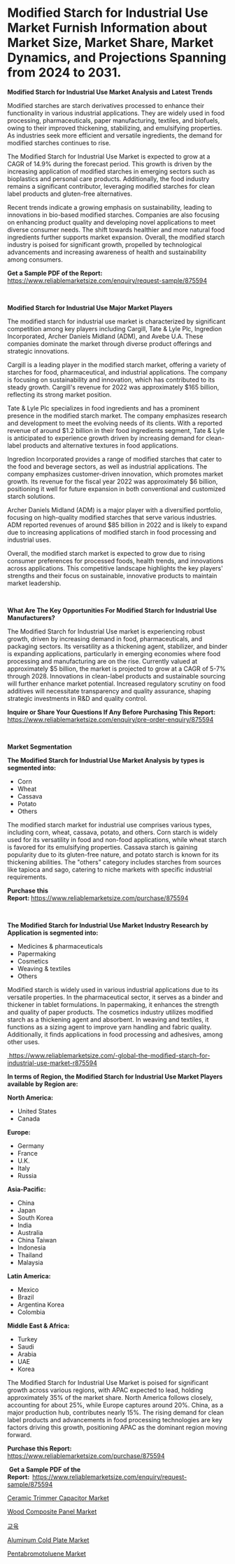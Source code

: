 <p><h1>Modified Starch for Industrial Use Market Furnish Information about Market Size, Market Share, Market Dynamics, and Projections Spanning from 2024 to 2031.</h1></p><p><strong>Modified Starch for Industrial Use Market Analysis and Latest Trends</strong></p>
<p><p>Modified starches are starch derivatives processed to enhance their functionality in various industrial applications. They are widely used in food processing, pharmaceuticals, paper manufacturing, textiles, and biofuels, owing to their improved thickening, stabilizing, and emulsifying properties. As industries seek more efficient and versatile ingredients, the demand for modified starches continues to rise.</p><p>The Modified Starch for Industrial Use Market is expected to grow at a CAGR of 14.9% during the forecast period. This growth is driven by the increasing application of modified starches in emerging sectors such as bioplastics and personal care products. Additionally, the food industry remains a significant contributor, leveraging modified starches for clean label products and gluten-free alternatives.</p><p>Recent trends indicate a growing emphasis on sustainability, leading to innovations in bio-based modified starches. Companies are also focusing on enhancing product quality and developing novel applications to meet diverse consumer needs. The shift towards healthier and more natural food ingredients further supports market expansion. Overall, the modified starch industry is poised for significant growth, propelled by technological advancements and increasing awareness of health and sustainability among consumers.</p></p>
<p><strong>Get a Sample PDF of the Report:&nbsp;</strong> <a href="https://www.reliablemarketsize.com/enquiry/request-sample/875594">https://www.reliablemarketsize.com/enquiry/request-sample/875594</a></p>
<p>&nbsp;</p>
<p><strong>Modified Starch for Industrial Use Major Market Players</strong></p>
<p><p>The modified starch for industrial use market is characterized by significant competition among key players including Cargill, Tate & Lyle Plc, Ingredion Incorporated, Archer Daniels Midland (ADM), and Avebe U.A. These companies dominate the market through diverse product offerings and strategic innovations.</p><p>Cargill is a leading player in the modified starch market, offering a variety of starches for food, pharmaceutical, and industrial applications. The company is focusing on sustainability and innovation, which has contributed to its steady growth. Cargill's revenue for 2022 was approximately $165 billion, reflecting its strong market position.</p><p>Tate & Lyle Plc specializes in food ingredients and has a prominent presence in the modified starch market. The company emphasizes research and development to meet the evolving needs of its clients. With a reported revenue of around $1.2 billion in their food ingredients segment, Tate & Lyle is anticipated to experience growth driven by increasing demand for clean-label products and alternative textures in food applications.</p><p>Ingredion Incorporated provides a range of modified starches that cater to the food and beverage sectors, as well as industrial applications. The company emphasizes customer-driven innovation, which promotes market growth. Its revenue for the fiscal year 2022 was approximately $6 billion, positioning it well for future expansion in both conventional and customized starch solutions.</p><p>Archer Daniels Midland (ADM) is a major player with a diversified portfolio, focusing on high-quality modified starches that serve various industries. ADM reported revenues of around $85 billion in 2022 and is likely to expand due to increasing applications of modified starch in food processing and industrial uses.</p><p>Overall, the modified starch market is expected to grow due to rising consumer preferences for processed foods, health trends, and innovations across applications. This competitive landscape highlights the key players' strengths and their focus on sustainable, innovative products to maintain market leadership.</p></p>
<p>&nbsp;</p>
<p><strong>What Are The Key Opportunities For Modified Starch for Industrial Use Manufacturers?</strong></p>
<p><p>The Modified Starch for Industrial Use market is experiencing robust growth, driven by increasing demand in food, pharmaceuticals, and packaging sectors. Its versatility as a thickening agent, stabilizer, and binder is expanding applications, particularly in emerging economies where food processing and manufacturing are on the rise. Currently valued at approximately $5 billion, the market is projected to grow at a CAGR of 5-7% through 2028. Innovations in clean-label products and sustainable sourcing will further enhance market potential. Increased regulatory scrutiny on food additives will necessitate transparency and quality assurance, shaping strategic investments in R&D and quality control.</p></p>
<p><strong>Inquire or Share Your Questions If Any Before Purchasing This Report:</strong> <a href="https://www.reliablemarketsize.com/enquiry/pre-order-enquiry/875594">https://www.reliablemarketsize.com/enquiry/pre-order-enquiry/875594</a></p>
<p>&nbsp;</p>
<p><strong>Market Segmentation</strong></p>
<p><strong>The Modified Starch for Industrial Use Market Analysis by types is segmented into:</strong></p>
<p><ul><li>Corn</li><li>Wheat</li><li>Cassava</li><li>Potato</li><li>Others</li></ul></p>
<p><p>The modified starch market for industrial use comprises various types, including corn, wheat, cassava, potato, and others. Corn starch is widely used for its versatility in food and non-food applications, while wheat starch is favored for its emulsifying properties. Cassava starch is gaining popularity due to its gluten-free nature, and potato starch is known for its thickening abilities. The "others" category includes starches from sources like tapioca and sago, catering to niche markets with specific industrial requirements.</p></p>
<p><strong>Purchase this Report:&nbsp;</strong><a href="https://www.reliablemarketsize.com/purchase/875594">https://www.reliablemarketsize.com/purchase/875594</a></p>
<p>&nbsp;</p>
<p><strong>The Modified Starch for Industrial Use Market Industry Research by Application is segmented into:</strong></p>
<p><ul><li>Medicines & pharmaceuticals</li><li>Papermaking</li><li>Cosmetics</li><li>Weaving & textiles</li><li>Others</li></ul></p>
<p><p>Modified starch is widely used in various industrial applications due to its versatile properties. In the pharmaceutical sector, it serves as a binder and thickener in tablet formulations. In papermaking, it enhances the strength and quality of paper products. The cosmetics industry utilizes modified starch as a thickening agent and absorbent. In weaving and textiles, it functions as a sizing agent to improve yarn handling and fabric quality. Additionally, it finds applications in food processing and adhesives, among other uses.</p></p>
<p><a href="https://www.reliablemarketsize.com/-global-the-modified-starch-for-industrial-use-market-r875594">&nbsp;https://www.reliablemarketsize.com/-global-the-modified-starch-for-industrial-use-market-r875594</a></p>
<p><strong>In terms of Region, the Modified Starch for Industrial Use Market Players available by Region are:</strong></p>
<p>
    <p> <strong> North America: </strong>
        <ul>
            <li>United States</li>
            <li>Canada</li>
        </ul>
        </p> 
    <p> <strong> Europe: </strong>
        <ul>
            <li>Germany</li>
            <li>France</li>
            <li>U.K.</li>
            <li>Italy</li>
            <li>Russia</li>
        </ul>
        </p> 
    <p> <strong> Asia-Pacific: </strong>
        <ul>
            <li>China</li>
            <li>Japan</li>
            <li>South Korea</li>
            <li>India</li>
            <li>Australia</li>
            <li>China Taiwan</li>
            <li>Indonesia</li>
            <li>Thailand</li>
            <li>Malaysia</li>
        </ul>
        </p> 
    <p> <strong> Latin America: </strong>
        <ul>
            <li>Mexico</li>
            <li>Brazil</li>
            <li>Argentina Korea</li>
            <li>Colombia</li>
        </ul>
        </p> 
    <p> <strong> Middle East & Africa: </strong>
        <ul>
            <li>Turkey</li>
            <li>Saudi</li>
            <li>Arabia</li>
            <li>UAE</li>
            <li>Korea</li>
        </ul>
    </p>
    </p>
<p><p>The Modified Starch for Industrial Use Market is poised for significant growth across various regions, with APAC expected to lead, holding approximately 35% of the market share. North America follows closely, accounting for about 25%, while Europe captures around 20%. China, as a major production hub, contributes nearly 15%. The rising demand for clean label products and advancements in food processing technologies are key factors driving this growth, positioning APAC as the dominant region moving forward.</p></p>
<p><strong>Purchase this Report: </strong><a href="https://www.reliablemarketsize.com/purchase/875594">https://www.reliablemarketsize.com/purchase/875594</a></p>
<p>&nbsp;<strong>Get a Sample PDF of the Report:&nbsp;&nbsp;</strong><a href="https://www.reliablemarketsize.com/enquiry/request-sample/875594">https://www.reliablemarketsize.com/enquiry/request-sample/875594</a></p>
<p><strong></strong></p>
<p><p><a href="https://www.linkedin.com/pulse/ceramic-trimmer-capacitor-market-evolution-global-trends-g4ipe?trackingId=eYYxVSAVTnaEDKNeK8vuuA%3D%3D">Ceramic Trimmer Capacitor Market</a></p><p><a href="https://issuu.com/reportprime-2/docs/wood-composite-panel-market-size-20_e55e6d04394b47">Wood Composite Panel Market</a></p><p><a href="https://medium.com/@samiaahmed980/%EA%B5%90%EC%9C%A1-%EC%82%B0%EC%97%85-%EB%B6%84%EC%84%9D-%EB%B3%B4%EA%B3%A0%EC%84%9C-2024%EB%85%84%EB%B6%80%ED%84%B0-2031%EB%85%84%EA%B9%8C%EC%A7%80%EC%9D%98-%EA%B8%B0%EA%B0%84-%EB%8F%99%EC%95%88-%EC%95%A0%ED%94%8C%EB%A6%AC%EC%BC%80%EC%9D%B4%EC%85%98-%EC%9C%A0%ED%98%95-%EB%B0%8F-%EC%A7%80%EC%97%AD%EB%B3%84%EB%A1%9C-11-4-%EC%9D%98-cagr%EB%A1%9C-%EC%84%B1%EC%9E%A5%ED%95%98%EB%8A%94-%EC%8B%9C%EC%9E%A5-%EA%B7%9C%EB%AA%A8-%EC%98%88%EC%B8%A1-7f09cc0f9721">교육</a></p><p><a href="https://medium.com/@haangelat16/the-global-aluminum-cold-plate-market-is-a-dynamic-and-growing-industry-21cc2f85eb45">Aluminum Cold Plate Market</a></p><p><a href="https://issuu.com/reportprime-2/docs/pentabromotoluene-market-size-2030._64b90beec5a792">Pentabromotoluene Market</a></p></p>